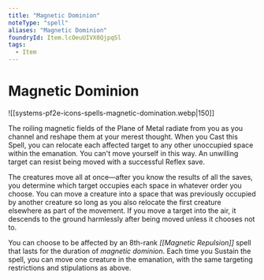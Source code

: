```yaml
---
title: "Magnetic Dominion"
noteType: "spell"
aliases: "Magnetic Dominion"
foundryId: Item.lcOeuUIVX0QjpqSl
tags:
  - Item
---
```


# Magnetic Dominion
![[systems-pf2e-icons-spells-magnetic-domination.webp|150]]

The roiling magnetic fields of the Plane of Metal radiate from you as you channel and reshape them at your merest thought. When you Cast this Spell, you can relocate each affected target to any other unoccupied space within the emanation. You can't move yourself in this way. An unwilling target can resist being moved with a successful Reflex save.

The creatures move all at once—after you know the results of all the saves, you determine which target occupies each space in whatever order you choose. You can move a creature into a space that was previously occupied by another creature so long as you also relocate the first creature elsewhere as part of the movement. If you move a target into the air, it descends to the ground harmlessly after being moved unless it chooses not to.

You can choose to be affected by an 8th-rank _[[Magnetic Repulsion]]_ spell that lasts for the duration of _magnetic dominion_. Each time you Sustain the spell, you can move one creature in the emanation, with the same targeting restrictions and stipulations as above.
